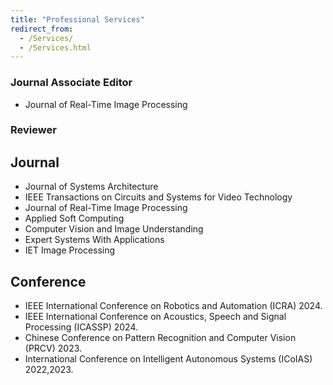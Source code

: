 ```yaml
---
title: "Professional Services"
redirect_from: 
  - /Services/
  - /Services.html
---
```


### Journal Associate Editor
* Journal of Real-Time Image Processing

### Reviewer
## Journal
* Journal of Systems Architecture
* IEEE Transactions on Circuits and Systems for Video Technology
* Journal of Real-Time Image Processing
* Applied Soft Computing
* Computer Vision and Image Understanding 
* Expert Systems With Applications
* IET Image Processing
## Conference
*  IEEE International Conference on Robotics and Automation (ICRA) 2024.
*  IEEE International Conference on Acoustics, Speech and Signal Processing (ICASSP) 2024.
*  Chinese Conference on Pattern Recognition and Computer Vision (PRCV) 2023.
*  International Conference on Intelligent Autonomous Systems (ICoIAS) 2022,2023.
